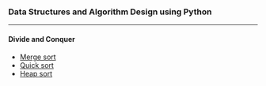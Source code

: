 ### Data Structures and Algorithm Design using Python 

----
#### Divide and Conquer
- [Merge sort](https://github.com/sksoumik/Algorithm-Design-and-Analysis/blob/master/Divide%20and%20Conquer/Merge%20Sort.py)
- [Quick sort](https://github.com/sksoumik/Algorithm-Design-and-Analysis/blob/master/Divide%20and%20Conquer/QuickSort.py)
- [Heap sort](https://github.com/sksoumik/Algorithm-Design-and-Analysis/blob/master/Divide%20and%20Conquer/Heap%20Sort.py)
